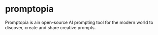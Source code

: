 # promptopia
Promptopia is ain open-source AI prompting tool for the modern world to discover, create and share creative prompts.
